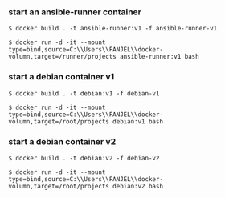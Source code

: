 ### start an ansible-runner container
```
$ docker build . -t ansible-runner:v1 -f ansible-runner-v1

$ docker run -d -it --mount type=bind,source=C:\\Users\\FANJEL\\docker-volumn,target=/runner/projects ansible-runner:v1 bash
```

### start a debian container v1
```
$ docker build . -t debian:v1 -f debian-v1

$ docker run -d -it --mount type=bind,source=C:\\Users\\FANJEL\\docker-volumn,target=/root/projects debian:v1 bash
```

### start a debian container v2
```
$ docker build . -t debian:v2 -f debian-v2

$ docker run -d -it --mount type=bind,source=C:\\Users\\FANJEL\\docker-volumn,target=/root/projects debian:v2 bash
```